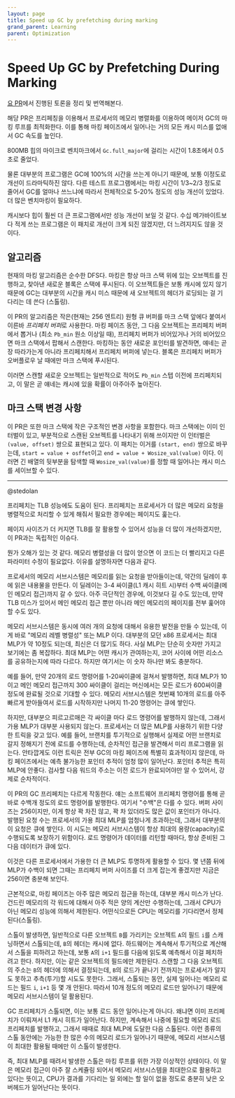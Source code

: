 ```yaml
---
layout: page
title: Speed up GC by prefetching during marking
grand_parent: Learning
parent: Optimization
---
```


# Speed Up GC by Prefetching During Marking

 [요 PR](https://github.com/ocaml/ocaml/pull/10195)에서 진행된 토론을
 정리 및 번역해본다.

 해당 PR은 프리페칭을 이용해서 프로세서의 메모리 병렬화를 이용하여
 메이저 GC의 마킹 루프를 최적화한다. 이를 통해 마킹 페이즈에서
 일어나는 거의 모든 캐시 미스를 없애서 GC 속도를 높인다.

 800MB 힙의 마이크로 벤치마크에서 `Gc.full_major`에 걸리는 시간이
 1.8초에서 0.5초로 줄었다.

 물론 대부분의 프로그램은 GC에 100%의 시간을 쓰는게 아니기 때문에,
 보통 이정도로 개선이 드라마틱하진 않다. 다른 테스트 프로그램에서는
 마킹 시간이 1/3~2/3 정도로 줄어서 GC를 얼마나 쓰느냐에 따라서
 전체적으로 5-20% 정도의 성능 개선이 있었다. 더 많은 벤치마킹이
 필요하다.

 캐시보다 힙이 훨씬 더 큰 프로그램에서만 성능 개선이 보일 것
 같다. 수십 메가바이트보다 적게 쓰는 프로그램은 이 패치로 개선이 크게
 되진 않겠지만, 더 느려지지도 않을 것이다.

## 알고리즘
 현재의 마킹 알고리즘은 순수한 DFS다. 마킹은 항상 마크 스택 위에 있는
 오브젝트를 진행하고, 찾아낸 새로운 블록은 스택에 푸시된다. 이
 오브젝트들은 보통 캐시에 있지 않기 때문에 GC는 대부분의 시간을 캐시
 미스 때문에 새 오브젝트의 헤더가 로딩되는 걸 기다리는 데 쓴다
 (스톨링).

 이 PR의 알고리즘은 작은(현재는 256 엔트리) 원형 큐 버퍼를 마크 스택
 앞에다 붙여서 이른바 *프리페치 버퍼*로 사용한다. 마킹 페이즈 동안, 그
 다음 오브젝트는 프리페치 버퍼에서 뽑거나 (최소 `Pb_min` 원소 이상일
 때), 프리페치 버퍼가 비어있거나 거의 비어있으면 마크 스택에서 팝해서
 스캔한다. 마킹하는 동안 새로운 포인터를 발견하면, 얘네는 곧장
 따라가는게 아니라 프리페치해서 프리페치 버퍼에 넣는다. 블록은
 프리페치 버퍼가 오버플로우 날 때에만 마크 스택에 푸시된다.

 이러면 스캔할 새로운 오브젝트는 일반적으로 적어도 `Pb_min` 스텝
 이전에 프리페치되고, 이 말은 곧 얘네는 캐시에 있을 확률이 아주아주
 높아진다.

## 마크 스택 변경 사항
 이 PR은 또한 마크 스택에 작은 구조적인 변경 사항을 포함한다. 마크
 스택에는 이미 인터벌이 있고, 부분적으로 스캔된 오브젝트를 나타내기
 위해 쓰이지만 이 인터벌은 `(value, offset)` 쌍으로 표현되고 있다. 이
 패치는 이거를 `(start, end)` 쌍으로 바꾸는데, `start = value +
 osffet`이고 `end = value + Wosize_val(value)` 이다. 이러면 긴 배열의
 뒷부분을 탐색할 때 `Wosize_val(value)`를 정할 때 일어나는 캐시 미스를
 세이브할 수 있다.


---

 @stedolan

 프리페치는 TLB 성능에도 도움이 된다. 프리페치는 프로세서가 더 많은
 메모리 요청을 병렬적으로 처리할 수 있게 해줘서 필요한 경우에는
 페이지도 훑는다.

 페이지 사이즈가 더 커지면 TLB를 잘 활용할 수 있어서 성능을 더 많이
 개선하겠지만, 이 PR과는 독립적인 이슈다.

 뭔가 오해가 있는 것 같다. 메모리 병렬성을 더 많이 얻으면 이 코드는 더
 빨리지고 다른 파라미터 수정이 필요없다. 이유를 설명하자면 다음과
 같다.

 프로세서의 메모리 서브시스템은 메모리를 읽는 요청을 받아들이는데,
 약간의 딜레이 후에 읽은 내용물을 만든다. 이 딜레이는 3-4 싸이클(L1
 캐시 히트 시)부터 수백 싸이클(메인 메모리 접근)까지 갈 수 있다. 아주
 극단적인 경우에, 이것보다 길 수도 있는데, 만약 TLB 미스가 있어서 메인
 메모리 접근 뿐만 아니라 메인 메모리의 페이지를 전부 훑어야할 수도
 있다.

 메모리 서브시스템은 동시에 여러 개의 요청에 대해서 유용한 발전을 만들
 수 있는데, 이게 바로 "메모리 레벨 병렬성" 또는 MLP 이다. 대부분의
 모던 x86 프로세서는 최대 MLP가 약 10정도 되는데, 최신은 더 많기도
 하다. 사실 MLP는 단순히 숫자만 가지고 보기에는 좀 복잡하다. 최대
 MLP는 어떤 캐시가 관여하는지, 코어 사이에 어떤 리소스를 공유하는지에
 따라 다르다. 하지만 여기서는 이 숫자 하나만 봐도 충분하다.

 예를 들어, 만약 20개의 로드 명령어를 1-20싸이클에 걸쳐서 발행하면,
 최대 MLP가 10이고 메인 메모리 접근까지 300 싸이클이 걸리는 머신에서는
 모든 로드가 600싸이클 정도에 완료될 것으로 기대할 수 있다. 메모리
 서브시스템은 첫번째 10개의 로드를 아주 빠르게 받아들여서 로드를
 시작하지만 나머지 11-20 명령어는 큐에 쌓인다.

 하지만, 대부분으 피르고르매은 각 싸이클 마다 로드 명령어를 발행하지
 않는데, 그래서 가용 MLP가 대부분 사용되지 않는다. 프로세서는 더 많은
 MLP를 사용하기 위한 다양한 트릭을 갖고 있다. 예를 들어, 브랜치를
 투기적으로 실행해서 실제로 어떤 브랜치로 갈지 정해지기 전에 로드를
 수행하는데, 순차적인 접근을 발견해서 미리 프로그램을
 읽는다. 안타깝게도 이런 트릭은 전부 GC의 마킹 페이즈에 특별히
 효과적이지 않은데, 마킹 페이즈에서는 예측 불가능한 포인터 추적이 엄청
 많이 일어난다. 포인터 추적은 특히 MLP에 안좋다. 검사할 다음 워드의
 주소는 이전 로드가 완료되어야만 알 수 있어서, 강제로 순차적이다.

 이 PR의 GC 프리페치는 다르게 작동한다. 얘는 소프트웨어 프리페치
 명령어를 통해 곧바로 수백개 정도의 로드 명령어를 발행한다. 여기서
 "수백"은 다를 수 있다. 버퍼 사이즈는 256이지만, 이게 항상 꽉 차진
 않고, 꽉 차 있더라도 많은 값이 포인터가 아니다. 발행된 요청 수는
 프로세서의 가용 최대 MLP를 엄청나게 초과하는데, 그래서 대부분의 이
 요청은 큐에 쌓인다. 이 시도는 메모리 서브시스템이 항상 최대의
 용량(capacity)로 수행되도록 보장하기 위함이다. 로드 명령어가 데이터를
 리턴할 때마다, 항상 준비된 그 다음 데이터가 큐에 있다.

 이것은 다른 프로세서에서 가용한 더 큰 MLP도 투명하게 활용할 수
 있다. 몇 년쯤 뒤에 MLP가 수백이 되면 그때는 프리페치 버퍼 사이즈를 더
 크게 잡는게 좋겠지만 지금은 256이면 충분해 보인다.

 근본적으로, 마킹 페이즈는 아주 많은 메모리 접근을 하는데, 대부분 캐시
 미스가 난다. 건드린 메모리의 각 워드에 대해서 아주 적은 양의 계산만
 수행하는데, 그래서 CPU가 아닌 메모리 성능에 의해서
 제한된다. 어떤식으로든 CPU는 메모리를 기다리면서 정체된다(스톨링).

 스톨이 발생하면, 일반적으로 다른 오브젝트 `B`를 가리키는 오브젝트
 `A`의 필드 `i`를 스캐닝하면서 스톨되는데, `B`의 헤더는 캐시에
 없다. 하드웨어는 계속해서 투기적으로 계산해서 스톨을 피하려고 하는데,
 보통 `A`의 `i+1` 필드를 다음에 읽도록 예측해서 이걸 페치하려고
 한다. 하지만, 이는 같은 오브젝트의 필드에만 제한된다. 스캔할 그 다음
 오브젝트의 주소는 `B`의 헤더에 의해서 결정되는데, `B`의 로드가 끝나기
 전까지는 프로세서가 알지도 못하고 추측(투기)할 시도도 못한다. 그래서,
 스톨되는 동안, 실제 일어나는 메모리 로드는 필드 `i`, `i+1` 등 몇 개
 안된다. 따라서 10개 정도의 메모리 로드만 일어나기 때문에 메모리
 서브시스템이 덜 활용된다.

 GC 프리페치가 스톨되면, 이는 보통 로드 동안 일어나는게 아니다. 왜냐면
 이미 프리페치가 이뤄져서 L1 캐시 히트가 일어난다. 하지만, 계속해서
 나중에 필요할 메모리 로드 프리페치를 발행하고, 그래서 때때로 최대
 MLP에 도달한 다음 스톨된다. 이런 종류의 스톨 동안에는 가능한 한 많은
 수의 메모리 로드가 일어나기 때문에, 메모리 서브시스템이 최대한 활용될
 때에만 이 스톨이 발생한다.

 즉, 최대 MLP를 때려서 발생한 스톨은 마킹 루프를 위한 가장 이상적인
 상태이다. 이 말은 메모리 접근이 아주 잘 스케쥴링 되어서 메모리
 서브시스템을 최대한으로 활용하고 있다는 뜻이고, CPU가 결과를 기다리는
 일 외에는 할 일이 없을 정도로 충분히 낮은 오버헤드가 일어난다는
 뜻이다.
